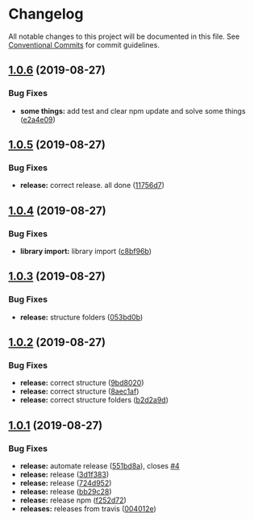 # Changelog

All notable changes to this project will be documented in this file. See
[Conventional Commits](https://conventionalcommits.org) for commit guidelines.

## [1.0.6](https://github.com/kappys1/js-accordion/compare/v1.0.5...v1.0.6) (2019-08-27)


### Bug Fixes

* **some things:** add test and clear npm update and solve some things ([e2a4e09](https://github.com/kappys1/js-accordion/commit/e2a4e09))

## [1.0.5](https://github.com/kappys1/js-accordion/compare/v1.0.4...v1.0.5) (2019-08-27)


### Bug Fixes

* **release:** correct release. all done ([11756d7](https://github.com/kappys1/js-accordion/commit/11756d7))

## [1.0.4](https://github.com/kappys1/js-accordion/compare/v1.0.3...v1.0.4) (2019-08-27)


### Bug Fixes

* **library import:** library import ([c8bf96b](https://github.com/kappys1/js-accordion/commit/c8bf96b))

## [1.0.3](https://github.com/kappys1/js-accordion/compare/v1.0.2...v1.0.3) (2019-08-27)


### Bug Fixes

* **release:** structure folders ([053bd0b](https://github.com/kappys1/js-accordion/commit/053bd0b))

## [1.0.2](https://github.com/kappys1/js-accordion/compare/v1.0.1...v1.0.2) (2019-08-27)


### Bug Fixes

* **release:** correct structure ([9bd8020](https://github.com/kappys1/js-accordion/commit/9bd8020))
* **release:** correct structure ([8aec1af](https://github.com/kappys1/js-accordion/commit/8aec1af))
* **release:** correct structure folders ([b2d2a9d](https://github.com/kappys1/js-accordion/commit/b2d2a9d))

## [1.0.1](https://github.com/kappys1/js-accordion/compare/v1.0.0...v1.0.1) (2019-08-27)


### Bug Fixes

* **release:** automate release ([551bd8a](https://github.com/kappys1/js-accordion/commit/551bd8a)), closes [#4](https://github.com/kappys1/js-accordion/issues/4)
* **release:** release ([3d1f383](https://github.com/kappys1/js-accordion/commit/3d1f383))
* **release:** release ([724d952](https://github.com/kappys1/js-accordion/commit/724d952))
* **release:** release ([bb29c28](https://github.com/kappys1/js-accordion/commit/bb29c28))
* **release:** release npm ([f252d72](https://github.com/kappys1/js-accordion/commit/f252d72))
* **releases:** releases from travis ([004012e](https://github.com/kappys1/js-accordion/commit/004012e))

